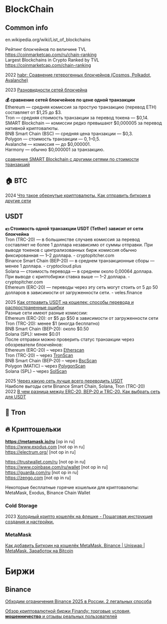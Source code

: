 # BlockChain

## Common info
en.wikipedia.org/wiki/List_of_blockchains             

Рейтинг блокчейнов по величине TVL            
https://coinmarketcap.com/ru/chain-ranking                       
Largest Blockchains in Crypto Ranked by TVL            
https://coinmarketcap.com/chain-ranking             

2022 [habr: Сравнение гетерогенных блокчейнов (Cosmos, Polkadot, Avalanche)](https://habr.com/ru/articles/673110/)             

2023 [Разновидности сетей блокчейна](https://vc.ru/id1390146/581191-raznovidnosti-setei-blokcheina)            

**💰 сравнение сетей блокчейнов по цене одной транзакции**              
Ethereum — средняя комиссия за простую транзакцию (перевод ETH) составляет от $1,25 до $3.                   
Tron — средняя стоимость транзакции за перевод токена — $0,14.                      
SMART Blockchain — комиссии редко превышают $0,000005 за перевод нативной криптовалюты.                  
BNB Smart Chain (BSC) — средняя цена транзакции — $0,3.                        
Polygon — стоимость транзакции — $0,1–$0,5.                      
Avalanche — комиссия — до $0,000001.                          
Harmony — обычно $0,000001 за транзакцию.                      

[сравнение SMART Blockchain с другими сетями по стоимости транзакций](https://blog.ultima.io/ru/chto-deshevle-sravnenie-smart-blockchain-s-drugimi-setyami-po-stoimosti-tranzakcij/)       

## 🏠 BTC            
2024 [Что такое обернутые криптовалюты. Как отправить биткоин в другие сети](https://www.rbc.ru/crypto/news/66e41c809a79470acc05606d?from=copy])                      

## USDT 
**💵 Стоимость одной транзакции USDT (Tether) зависит от сети блокчейна**                         
Tron (TRC-20) — в большинстве случаев комиссия за перевод составляет не более 1 доллара независимо от суммы отправки. При выводе токенов с централизованных бирж комиссия обычно фиксированная — 1–2 доллара. - cryptopitcher.com                    
Binance Smart Chain (BEP-20) — в среднем транзакционные сборы — менее 1 доллара. - cryptocloud.plus                     
Solana — стоимость перевода — в среднем около 0,00064 доллара. При выводе с криптобиржи ставка выше — 1–2 доллара. - cryptopitcher.com                 
Ethereum (ERC-20) — переводы через эту сеть могут стоить от 5 до 50 долларов в зависимости от загруженности сети. - veles.finance                    

2025 [Как отправить USDT на кошелек: способы перевода и распространенные ошибки](https://veles.finance/ru/blog/post/how-send-usdt-methods-blockchain-choice-common-mistakes)           
Разные сети имеют разные комиссии:                 
Ethereum (ERC-20): от $5 до $50 в зависимости от загруженности сети                      
Tron (TRC-20): менее $1 (иногда бесплатно)                       
BNB Smart Chain (BEP-20): около $0.50                               
Solana (SPL): менее $0.01                           
После отправки можно проверить статус транзакции через обозреватели блокчейнов:                         
Ethereum (ERC-20) – через [Etherscan](https://etherscan.io/)                                      
Tron (TRC-20) – через [TronScan](https://tronscan.org/)                                   
BNB Smart Chain (BEP-20) – через [BscScan](https://bscscan.com/)                                        
Polygon (MATIC) – через [PolygonScan](https://polygonscan.com/)                         
Solana (SPL) – через [SolScan](https://solscan.io/)                                 


2025 [Через какую сеть лучше всего переводить USDT](https://cryptopitcher.com/ru/blog/set-dlya-perevoda-usdt)               
Наиболе выгоды сети Binance Smart Chain, Solana, Tron (TRC-20)               
2022 [В чем разница между ERC-20, BEP-20 и TRC-20. Как выбрать сеть для USDT](https://vc.ru/crypto/562930-v-chem-raznica-mezhdu-erc-20-bep-20-i-trc-20-kak-vybrat-set-dlya-usdt)         

## 🔴 Tron             

## 🔥 Криптошельки                           
**https://metamask.io/ru**    [op in ru]                       
https://www.exodus.com    [not op in ru]                           
https://electrum.org/     [not op in ru]                            

https://trustwallet.com/ru  [not op in ru]                            
https://www.coinbase.com/ru/wallet  [not op in ru]                            
https://guarda.com/ru  [not op in ru]                            
https://zengo.com  [not op in ru]                            

Некоторые бесплатные горячие кошельки для криптовалюты: MetaMask, Exodus, Binance Chain Wallet

### Cold Storage
2023 [ Холодный крипто кошелёк на флешке - Пошаговая инструкция создания и настройки. ](https://www.youtube.com/watch?v=ICfzmazG-HQ)         

### MetaMask
[ Как добавить Биткоин на кошелёк MetaMask. Binance | Uniswap | MetaMask. Заработок на Bitcoin ](https://www.youtube.com/watch?v=qyYaA-Zx9VE)                            

     

# Биржи
## Binance
[Обходим ограничения Binance 2025 в России. 2 легальных способа](https://tradingstar.org/binance_rf)           

[Обзор криптовалютной биржи Finandy: торговые условия, **мошенничество** и отзывы реальных пользователей](https://cryptorussia.ru/finandy-com-ru-moshennichestvo)                 
